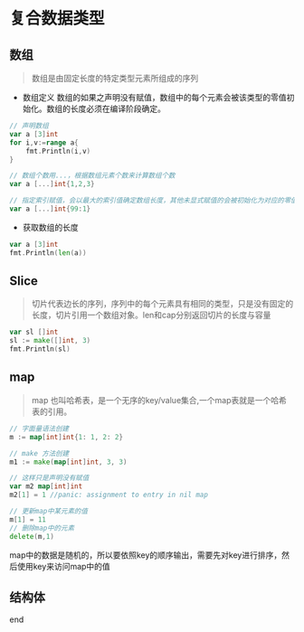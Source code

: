 # 复合数据类型

## 数组

> 数组是由固定长度的特定类型元素所组成的序列

- 数组定义
数组的如果之声明没有赋值，数组中的每个元素会被该类型的零值初始化。数组的长度必须在编译阶段确定。

```go
// 声明数组
var a [3]int
for i,v:=range a{
    fmt.Println(i,v)
}

// 数组个数用...，根据数组元素个数来计算数组个数
var a [...]int{1,2,3}

// 指定索引赋值，会以最大的索引值确定数组长度，其他未显式赋值的会被初始化为对应的零值
var a [...]int{99:1}
```

- 获取数组的长度

```go
var a [3]int
fmt.Println(len(a))
```

## Slice

> 切片代表边长的序列，序列中的每个元素具有相同的类型，只是没有固定的长度，切片引用一个数组对象。len和cap分别返回切片的长度与容量

```go
var sl []int
sl := make([]int, 3)
fmt.Println(sl)

```

## map

> map 也叫哈希表，是一个无序的key/value集合,一个map表就是一个哈希表的引用。

```go
// 字面量语法创建
m := map[int]int{1: 1, 2: 2}

// make 方法创建
m1 := make(map[int]int, 3, 3)

// 这样只是声明没有赋值
var m2 map[int]int
m2[1] = 1 //panic: assignment to entry in nil map

// 更新map中某元素的值
m[1] = 11
// 删除map中的元素
delete(m,1)
```

map中的数据是随机的，所以要依照key的顺序输出，需要先对key进行排序，然后使用key来访问map中的值

## 结构体


end
